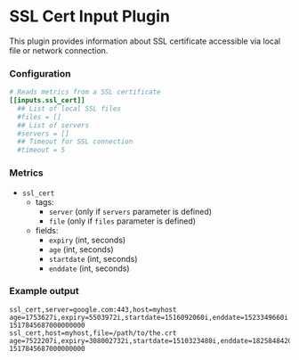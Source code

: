 # SSL Cert Input Plugin

This plugin provides information about SSL certificate accessible via local
file or network connection.


### Configuration

```toml
# Reads metrics from a SSL certificate
[[inputs.ssl_cert]]
  ## List of local SSL files
  #files = []
  ## List of servers
  #servers = []
  ## Timeout for SSL connection
  #timeout = 5
```


### Metrics

- `ssl_cert`
  - tags:
    - `server` (only if `servers` parameter is defined)
    - `file` (only if `files` parameter is defined)
  - fields:
    - `expiry` (int, seconds)
    - `age` (int, seconds)
    - `startdate` (int, seconds)
    - `enddate` (int, seconds)


### Example output

```
ssl_cert,server=google.com:443,host=myhost age=1753627i,expiry=5503972i,startdate=1516092060i,enddate=1523349660i 1517845687000000000
ssl_cert,host=myhost,file=/path/to/the.crt age=7522207i,expiry=308002732i,startdate=1510323480i,enddate=1825848420i 1517845687000000000
```
